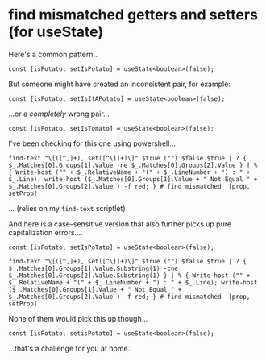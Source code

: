 ﻿# find mismatched getters and setters (for useState)

Here's a common pattern...

	const [isPotato, setIsPotato] = useState<boolean>(false);

But someone might have created an inconsistent pair, for example:

	const [isPotato, setIsItAPotato] = useState<boolean>(false);

...or a *completely* wrong pair...

	const [isPotato, setIsTomato] = useState<boolean>(false);

I've been checking for this one using powershell...

	find-text "\[([^,]+), set([^\]]+)\]" $true ("") $false $true | ? { $_.Matches[0].Groups[1].Value -ne $_.Matches[0].Groups[2].Value } | % { Write-host ("" + $_.RelativeName + "(" + $_.LineNumber + ") : " + $_.Line); write-host ($_.Matches[0].Groups[1].Value + " Not Equal " +  $_.Matches[0].Groups[2].Value ) -f red; } # find mismatched  [prop, setProp]

... (relies on my `find-text` scriptlet)

And here is a case-sensitive version that also further picks up pure capitalization errors....

	const [isPotato, setIsPoTato] = useState<boolean>(false);

	find-text "\[([^,]+), set([^\]]+)\]" $true ("") $false $true | ? { $_.Matches[0].Groups[1].Value.Substring(1) -cne $_.Matches[0].Groups[2].Value.Substring(1) } | % { Write-host ("" + $_.RelativeName + "(" + $_.LineNumber + ") : " + $_.Line); write-host ($_.Matches[0].Groups[1].Value + " Not Equal " +  $_.Matches[0].Groups[2].Value ) -f red; } # find mismatched  [prop, setProp]

None of them would pick this up though...

	const [isPotato, setisPotato] = useState<boolean>(false);

...that's a challenge for you at home.
